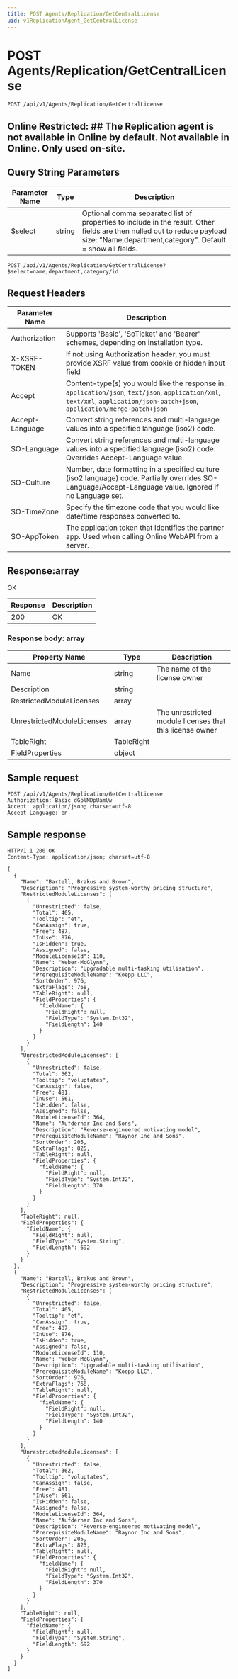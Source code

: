 ```yaml
---
title: POST Agents/Replication/GetCentralLicense
uid: v1ReplicationAgent_GetCentralLicense
---
```


# POST Agents/Replication/GetCentralLicense

```http
POST /api/v1/Agents/Replication/GetCentralLicense
```

<para />


## Online Restricted: ## The Replication agent is not available in Online by default. Not available in Online. Only used on-site.






## Query String Parameters

| Parameter Name | Type |  Description |
|----------------|------|--------------|
| $select | string |  Optional comma separated list of properties to include in the result. Other fields are then nulled out to reduce payload size: "Name,department,category". Default = show all fields. |

```http
POST /api/v1/Agents/Replication/GetCentralLicense?$select=name,department,category/id
```


## Request Headers

| Parameter Name | Description |
|----------------|-------------|
| Authorization  | Supports 'Basic', 'SoTicket' and 'Bearer' schemes, depending on installation type. |
| X-XSRF-TOKEN   | If not using Authorization header, you must provide XSRF value from cookie or hidden input field |
| Accept         | Content-type(s) you would like the response in: `application/json`, `text/json`, `application/xml`, `text/xml`, `application/json-patch+json`, `application/merge-patch+json` |
| Accept-Language | Convert string references and multi-language values into a specified language (iso2) code. |
| SO-Language | Convert string references and multi-language values into a specified language (iso2) code. Overrides Accept-Language value. |
| SO-Culture | Number, date formatting in a specified culture (iso2 language) code. Partially overrides SO-Language/Accept-Language value. Ignored if no Language set. |
| SO-TimeZone | Specify the timezone code that you would like date/time responses converted to. |
| SO-AppToken | The application token that identifies the partner app. Used when calling Online WebAPI from a server. |


## Response:array

OK

| Response | Description |
|----------------|-------------|
| 200 | OK |

### Response body: array

| Property Name | Type |  Description |
|----------------|------|--------------|
| Name | string | The name of the license owner |
| Description | string |  |
| RestrictedModuleLicenses | array |  |
| UnrestrictedModuleLicenses | array | The unrestricted module licenses that this license owner |
| TableRight | TableRight |  |
| FieldProperties | object |  |

## Sample request

```http!
POST /api/v1/Agents/Replication/GetCentralLicense
Authorization: Basic dGplMDpUamUw
Accept: application/json; charset=utf-8
Accept-Language: en
```

## Sample response

```http_
HTTP/1.1 200 OK
Content-Type: application/json; charset=utf-8

[
  {
    "Name": "Bartell, Brakus and Brown",
    "Description": "Progressive system-worthy pricing structure",
    "RestrictedModuleLicenses": [
      {
        "Unrestricted": false,
        "Total": 405,
        "Tooltip": "et",
        "CanAssign": true,
        "Free": 487,
        "InUse": 876,
        "IsHidden": true,
        "Assigned": false,
        "ModuleLicenseId": 110,
        "Name": "Weber-McGlynn",
        "Description": "Upgradable multi-tasking utilisation",
        "PrerequisiteModuleName": "Koepp LLC",
        "SortOrder": 976,
        "ExtraFlags": 768,
        "TableRight": null,
        "FieldProperties": {
          "fieldName": {
            "FieldRight": null,
            "FieldType": "System.Int32",
            "FieldLength": 140
          }
        }
      }
    ],
    "UnrestrictedModuleLicenses": [
      {
        "Unrestricted": false,
        "Total": 362,
        "Tooltip": "voluptates",
        "CanAssign": false,
        "Free": 481,
        "InUse": 561,
        "IsHidden": false,
        "Assigned": false,
        "ModuleLicenseId": 364,
        "Name": "Aufderhar Inc and Sons",
        "Description": "Reverse-engineered motivating model",
        "PrerequisiteModuleName": "Raynor Inc and Sons",
        "SortOrder": 205,
        "ExtraFlags": 825,
        "TableRight": null,
        "FieldProperties": {
          "fieldName": {
            "FieldRight": null,
            "FieldType": "System.Int32",
            "FieldLength": 370
          }
        }
      }
    ],
    "TableRight": null,
    "FieldProperties": {
      "fieldName": {
        "FieldRight": null,
        "FieldType": "System.String",
        "FieldLength": 692
      }
    }
  },
  {
    "Name": "Bartell, Brakus and Brown",
    "Description": "Progressive system-worthy pricing structure",
    "RestrictedModuleLicenses": [
      {
        "Unrestricted": false,
        "Total": 405,
        "Tooltip": "et",
        "CanAssign": true,
        "Free": 487,
        "InUse": 876,
        "IsHidden": true,
        "Assigned": false,
        "ModuleLicenseId": 110,
        "Name": "Weber-McGlynn",
        "Description": "Upgradable multi-tasking utilisation",
        "PrerequisiteModuleName": "Koepp LLC",
        "SortOrder": 976,
        "ExtraFlags": 768,
        "TableRight": null,
        "FieldProperties": {
          "fieldName": {
            "FieldRight": null,
            "FieldType": "System.Int32",
            "FieldLength": 140
          }
        }
      }
    ],
    "UnrestrictedModuleLicenses": [
      {
        "Unrestricted": false,
        "Total": 362,
        "Tooltip": "voluptates",
        "CanAssign": false,
        "Free": 481,
        "InUse": 561,
        "IsHidden": false,
        "Assigned": false,
        "ModuleLicenseId": 364,
        "Name": "Aufderhar Inc and Sons",
        "Description": "Reverse-engineered motivating model",
        "PrerequisiteModuleName": "Raynor Inc and Sons",
        "SortOrder": 205,
        "ExtraFlags": 825,
        "TableRight": null,
        "FieldProperties": {
          "fieldName": {
            "FieldRight": null,
            "FieldType": "System.Int32",
            "FieldLength": 370
          }
        }
      }
    ],
    "TableRight": null,
    "FieldProperties": {
      "fieldName": {
        "FieldRight": null,
        "FieldType": "System.String",
        "FieldLength": 692
      }
    }
  }
]
```